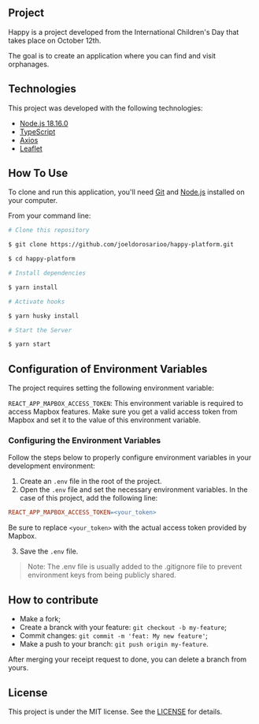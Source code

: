 ## Project

Happy is a project developed from the International Children's Day that takes place on October 12th.

The goal is to create an application where you can find and visit orphanages.

## Technologies

This project was developed with the following technologies:

- [Node.js 18.16.0](https://nodejs.org)
- [TypeScript](https://www.typescriptlang.org)
- [Axios](https://axios-http.com/ptbr/docs/intro)
- [Leaflet](https://leafletjs.com)

## How To Use

To clone and run this application, you'll need [Git](https://git-scm.com) and [Node.js](https://nodejs.org) installed on your computer.

From your command line:

```bash
# Clone this repository

$ git clone https://github.com/joeldorosarioo/happy-platform.git

$ cd happy-platform

# Install dependencies

$ yarn install

# Activate hooks

$ yarn husky install

# Start the Server

$ yarn start
```

## Configuration of Environment Variables

The project requires setting the following environment variable:

`REACT_APP_MAPBOX_ACCESS_TOKEN`: This environment variable is required to access Mapbox features. Make sure you get a valid access token from Mapbox and set it to the value of this environment variable.

### Configuring the Environment Variables

Follow the steps below to properly configure environment variables in your development environment:

1. Create an `.env` file in the root of the project.
2. Open the `.env` file and set the necessary environment variables. In the case of this project, add the following line:

```makefile
REACT_APP_MAPBOX_ACCESS_TOKEN=<your_token>
```

Be sure to replace `<your_token>` with the actual access token provided by Mapbox.

3. Save the `.env` file.

> Note: The .env file is usually added to the .gitignore file to prevent environment keys from being publicly shared.

## How to contribute

- Make a fork;
- Create a branck with your feature: `git checkout -b my-feature`;
- Commit changes: `git commit -m 'feat: My new feature'`;
- Make a push to your branch: `git push origin my-feature`.

After merging your receipt request to done, you can delete a branch from yours.

## License

This project is under the MIT license. See the [LICENSE](/LICENSE) for details.
